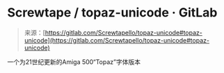<!--yml

category: 未分类

date: 2024-05-27 15:13:35

-->

# Screwtape / topaz-unicode · GitLab

> 来源：[https://gitlab.com/Screwtapello/topaz-unicode#topaz-unicode](https://gitlab.com/Screwtapello/topaz-unicode#topaz-unicode)

一个为21世纪更新的Amiga 500“Topaz”字体版本
